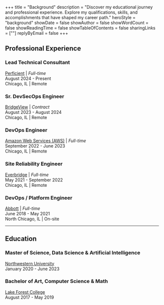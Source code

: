 +++
title = "Background"
description = "Discover my educational journey and professional experience. Explore my qualifications, skills, and accomplishments that have shaped my career path."
heroStyle = "background"
showDate = false
showAuthor = false
showWordCount = false
showReadingTime = false
showTableOfContents = false
sharingLinks = [""]
replyByEmail = false
+++

## Professional Experience

### Lead Technical Consultant

[Perficient](https://www.perficient.com/) | _Full-time_  
August 2024 - Present  
Chicago, IL | Remote

### Sr. DevSecOps Engineer

[BridgeView](https://www.bridgeviewit.com/) | _Contract_  
August 2023 - August 2024  
Chicago, IL | Remote

### DevOps Engineer

[Amazon Web Services (AWS)](https://aws.amazon.com/) | _Full-time_  
September 2022 - June 2023  
Chicago, IL | Remote

### Site Reliability Engineer

[Everbridge](https://www.everbridge.com/) | _Full-time_  
May 2021 - September 2022  
Chicago, IL | Remote

### DevOps / Platform Engineer

[Abbott](https://www.abbott.com/) | _Full-time_  
June 2018 - May 2021  
North Chicago, IL | On-site

---

## Education

### Master of Science, Data Science & Artificial Intelligence

[Northwestern University](https://www.northwestern.edu/)  
January 2020 - June 2023

### Bachelor of Art, Computer Science & Math

[Lake Forest College](https://www.lakeforest.edu/)  
August 2017 - May 2019
